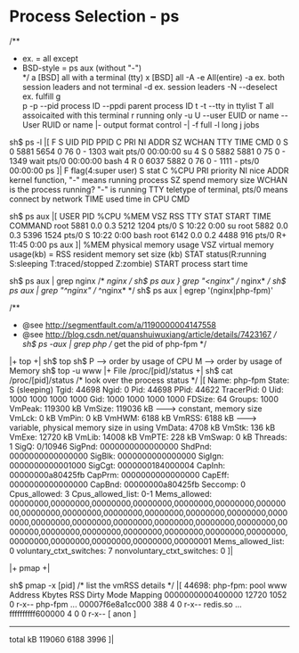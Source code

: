 # Process Selection - ps
/**
 * ex. = all except
 * BSD-style = ps aux  (without "-")   
 */
a				[BSD] all with a terminal (tty)
x				[BSD] all 
-A  -e    		All(entire)
-a				ex. both session leaders and not terminal
-d				ex. session leaders
-N  --deselect  ex. fulfill 
g						
p -p --pid		process ID
--ppdi			parent process ID
t -t --tty		in ttylist
T				all assoicaited with this terminal
r				running only
-u U --user 	EUID or name
--User			RUID or name
|- output format control -|
-f				full
-l				long
j				jobs
	
sh$ ps -l
|[
F S UID PID  PPID C PRI NI ADDR SZ   WCHAN TTY   TIME     CMD
0 S 0   5881 5654 0 76  0  -    1303 wait  pts/0 00:00:00 su
4 S 0   5882 5881 0 75  0  -    1349 wait  pts/0 00:00:00 bash
4 R 0   6037 5882 0 76  0  -    1111 -     pts/0 00:00:00 ps
]|
F		flag(4:super user)
S		stat
C		%CPU
PRI		priority
NI		nice
ADDR	kernel function, "-" means running process
SZ		spend memory size
WCHAN	is the process running? "-" is running
TTY		teletype of terminal, pts/0 means connect by network
TIME	used time in CPU
CMD		

sh$ ps aux
|[
USER PID %CPU %MEM VSZ  RSS  TTY   STAT START TIME COMMAND
root 5881 0.0 0.3  5212 1204 pts/0 S    10:22 0:00 su
root 5882 0.0 0.3  5396 1524 pts/0 S    10:22 0:00 bash
root 6142 0.0 0.2  4488 916  pts/0 R+   11:45 0:00 ps aux
]|
%MEM	physical memory usage
VSZ		virtual memory usage(kb) = 
RSS		resident memory set size (kb)
STAT	status(R:running  S:sleeping  T:traced/stopped  Z:zombie)
START	process start time

sh$ ps aux | grep nginx         /* *nginx*  */
sh$ ps aux } grep "\<nginx"     /* nginx*  */
sh$ ps aux | grep "^nginx"      /* ^nginx* */
sh$ ps aux | egrep '(nginx|php-fpm)'

/**
 * @see http://segmentfault.com/a/1190000004147558
 * @see http://blog.csdn.net/quanshuiwuxiang/article/details/7423167
 */
sh$ ps -aux | grep php     /* get the pid of php-fpm */

|+ top +|
sh$ top
sh$ P   --> order by usage of CPU
    M   --> order by usage of Memory
sh$ top -u www
|+ File /proc/[pid]/status +|
sh$ cat /proc/[pid]/status      /* look over the process status */
|[
  Name:   php-fpm
  State:  S (sleeping)
  Tgid:   44698
  Ngid:   0
  Pid:    44698
  PPid:   44622
  TracerPid:      0
  Uid:    1000    1000    1000    1000
  Gid:    1000    1000    1000    1000
  FDSize: 64
  Groups: 1000
  VmPeak:   119300 kB
  VmSize:   119036 kB       ---> constant, memory size
  VmLck:         0 kB
  VmPin:         0 kB
  VmHWM:      6188 kB
  VmRSS:      6188 kB       ---> variable, physical memory size in using
  VmData:     4708 kB
  VmStk:       136 kB
  VmExe:     12720 kB
  VmLib:     14008 kB
  VmPTE:       228 kB
  VmSwap:        0 kB
  Threads:        1
  SigQ:   0/10946
  SigPnd: 0000000000000000
  ShdPnd: 0000000000000000
  SigBlk: 0000000000000000
  SigIgn: 0000000000001000
  SigCgt: 0000000184000004
  CapInh: 00000000a80425fb
  CapPrm: 0000000000000000
  CapEff: 0000000000000000
  CapBnd: 00000000a80425fb
  Seccomp:        0
  Cpus_allowed:   3
  Cpus_allowed_list:      0-1
  Mems_allowed:   00000000,00000000,00000000,00000000,00000000,00000000,00000000,00000000,00000000,00000000,00000000,00000000,00000000,00000000,00000000,00000000,00000000,00000000,00000000,00000000,00000000,00000000,00000000,00000000,00000000,00000000,00000000,00000000,00000000,00000000,00000000,00000001
  Mems_allowed_list:      0
  voluntary_ctxt_switches:        7
  nonvoluntary_ctxt_switches:     0
]|

|+ pmap +|

sh$ pmap -x [pid]         /* list the vmRSS details */
|[
44698:   php-fpm: pool www
Address           Kbytes     RSS   Dirty Mode  Mapping
0000000000400000   12720    1052       0 r-x-- php-fpm
...
00007f6e8a1cc000     388       4       0 r-x-- redis.so
...
ffffffffff600000       4       0       0 r-x--   [ anon ]
---------------- ------- ------- -------
total kB          119060    6188    3996
]|



















